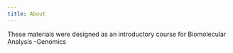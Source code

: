 ```yaml
---
title: About
---
```


These materials were designed as an introductory course for Biomolecular Analysis -Genomics
